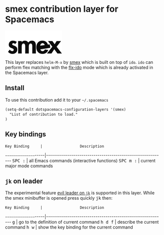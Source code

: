# smex contribution layer for Spacemacs

![Smex](https://raw.githubusercontent.com/syl20bnr/spacemacs/master/contrib/smex/smex.png)

This layer replaces `helm-M-x` by [smex][] which is built on top of `ido`.
`ido` can perform flex matching with the [flx-ido][] mode which is already
activated in the Spacemacs layer.

## Install

To use this contribution add it to your `~/.spacemacs`

```elisp
(setq-default dotspacemacs-configuration-layers '(smex)
  "List of contribution to load."
)
```

## Key bindings

    Key Binding     |                 Description
--------------------|------------------------------------------------------------
<kbd>SPC :</kbd>    | all Emacs commands (interactive functions)
<kbd>SPC m :</kbd>  | current major mode commands 

## `jk` on leader

The experimental feature [evil leader on `jk`][jk] is supported in this layer.
While the smex minibuffer is opened press quickly <kbd>jk</kbd> then:

    Key Binding     |                 Description
--------------------|------------------------------------------------------------
<kbd>g</kbd>        | go to the definition of current command
<kbd>h d f</kbd>    | describe the current command
<kbd>h w</kbd>      | show the key binding for the current command

[smex]: https://github.com/nonsequitur/smex
[flx-ido]: https://github.com/lewang/flx
[jk]: https://github.com/syl20bnr/spacemacs/blob/master/DOCUMENTATION.md#jk-to-trigger-evil-leader
